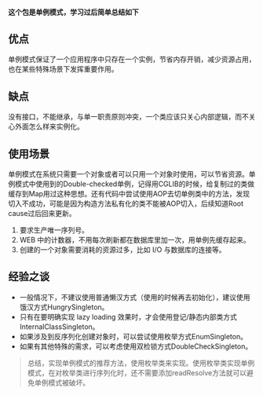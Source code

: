 #### 这个包是单例模式，学习过后简单总结如下


## 优点
单例模式保证了一个应用程序中只存在一个实例，节省内存开销，减少资源占用，也在某些特殊场景下发挥重要作用。

## 缺点
没有接口，不能继承，与单一职责原则冲突，一个类应该只关心内部逻辑，而不关心外面怎么样来实例化。

## 使用场景
单例模式在系统只需要一个对象或者可以只用一个对象时使用，可以节省资源。单例模式中使用到的Double-checked单例，记得用CGLIB的时候，给复制过的类做缓存到Map用过这种思想。还有代码中尝试使用AOP去切单例类中的方法，发现切入不成功，可能是因为构造方法私有化的类不能被AOP切入，后续知道Root cause过后回来更新。

1. 要求生产唯一序列号。
2. WEB 中的计数器，不用每次刷新都在数据库里加一次，用单例先缓存起来。
3. 创建的一个对象需要消耗的资源过多，比如 I/O 与数据库的连接等。

## 经验之谈
* 一般情况下，不建议使用普通懒汉方式（使用的时候再去初始化），建议使用饿汉方式HungrySingleton。
* 只有在要明确实现 lazy loading 效果时，才会使用登记/静态内部类方式InternalClassSingleton。
* 如果涉及到反序列化创建对象时，可以尝试使用枚举方式EnumSingleton。
* 如果有其他特殊的需求，可以考虑使用双检锁方式DoubleCheckSingleton。

> 总结，实现单例模式的推荐方法，使用枚举类来实现。使用枚举类实现单例模式，在对枚举类进行序列化时，还不需要添加readResolve方法就可以避免单例模式被破坏。